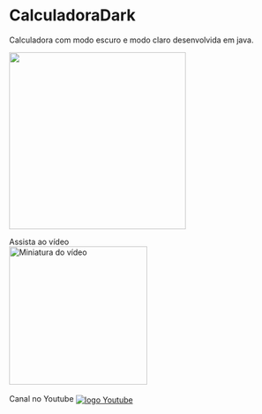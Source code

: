 # CalculadoraDark
Calculadora com modo escuro e modo claro desenvolvida em java.

<img src="CalculadoraDark/src/image/calculadora.gif" width="320px">

<br/>

Assista ao vídeo <br/> <a href ="https://youtu.be/RTsnAIJXNVI"><img width="250px" src="https://img.youtube.com/vi/RTsnAIJXNVI/0.jpg" alt="Miniatura do vídeo"></a>
<br/><br/>
Canal no Youtube 
<a href="https://www.youtube.com/@wellinson" target="_blank"><img align="center" alt="logo Youtube" src="https://img.shields.io/badge/YouTube-FF0000?style=for-the-badge&logo=youtube&logoColor=white"></a>
  
  
  
